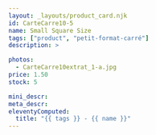 ```yaml
---
layout: _layouts/product_card.njk
id: CarteCarre10-5
name: Small Square Size
tags: ["product", "petit-format-carré"]
description: >

photos:
  - CarteCarre10extrat_1-a.jpg
price: 1.50
stock: 5

mini_descr:
meta_descr:
eleventyComputed:
  title: "{{ tags }} - {{ name }}"
---
```


